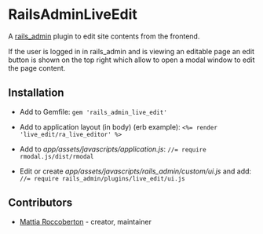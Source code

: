 # RailsAdminLiveEdit

A [rails_admin](https://github.com/sferik/rails_admin) plugin to edit site contents from the frontend.

If the user is logged in in rails_admin and is viewing an editable page an edit button is shown on the top right which allow to open a modal window to edit the page content.

## Installation

- Add to Gemfile: `gem 'rails_admin_live_edit'`

- Add to application layout (in body) (erb example): `<%= render 'live_edit/ra_live_editor' %>`

- Add to *app/assets/javascripts/application.js*: `//= require rmodal.js/dist/rmodal`

- Edit or create *app/assets/javascripts/rails_admin/custom/ui.js* and add: `//= require rails_admin/plugins/live_edit/ui.js`

## Contributors

- [Mattia Roccoberton](http://blocknot.es) - creator, maintainer